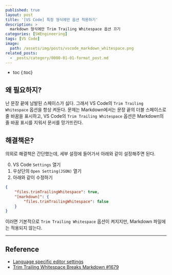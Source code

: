 ```yaml
---
published: true
layout: post
title: '[VS Code] 특정 형식에만 옵션 적용하기'
description: >
  markdown 형식에만 Trim Trailing Whitespace 옵션 끄기
categories: [SWEngineering]
tags: [VS Code]
image:
  path: /assets/img/posts/vscode_markdown_whitespace.png
related_posts:
  - _posts/category/0000-01-01-format_post.md
---
```

* toc
{:toc}

## 왜 필요하지?

난 문장 끝에 남발된 스페이스가 싫다. 그래서 VS Code의 `Trim Trailing Whitespace` 옵션을 항상 켜둔다. 문제는 Markdown에서는 문장 끝의 더블 스페이스로 줄 바꿈을 표시하고, VS Code의 `Trim Trailing Whitespace` 옵션은 Markdown의 줄 바꿈 표시를 지워서 문서를 망가뜨린다.  

## 해결책은?

의외로 해결책은 간단했는데, 세부 설정에 들어가서 아래와 같이 설정해주면 된다.  

0. VS Code `Settings` 열기
0. 우상단의 `Open Setting(JSON)` 열기
0. 아래와 같이 수정하기

```json
{
    "files.trimTrailingWhitespace": true,
    "[markdown]": {
        "files.trimTrailingWhitespace": false
    }
}
```

이러면 기본적으로 `Trim Trailing Whitespace` 옵션이 켜지지만, Markdown 파일에는 적용되지 않는다.  

---
## Reference
- [Language specific editor settings](https://code.visualstudio.com/docs/getstarted/settings#_language-specific-editor-settings)
- [Trim Trailing Whitespace Breaks Markdown #1679](https://github.com/microsoft/vscode/issues/1679)